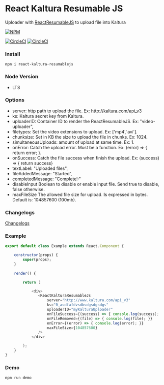 # React Kaltura Resumable JS

Uploader with [ReactResumableJS](https://www.npmjs.com/package/react-resumable-js) to upload file into Kaltura

[![NPM](https://nodei.co/npm/react-kaltura-resumablejs.png?downloads=true&downloadRank=true&stars=true)](https://nodei.co/npm/react-kaltura-resumablejs/)

[![CircleCI](https://circleci.com/gh/Artear/ReactKalturaResumableJS.svg)](https://circleci.com/gh/Artear/ReactKalturaResumableJS) [![CircleCI](https://circleci.com/gh/Artear/ReactKalturaResumableJS.svg?style=shield)](https://circleci.com/gh/Artear/ReactKalturaResumableJS)

### Install
`npm i react-kaltura-resumablejs`

### Node Version
- LTS

### Options

- server: http path to upload the file. Ex: http://kaltura.com/api_v3
- ks: Kaltura secret key from Kaltura.
- uploaderID: Container ID to render the ReactResumableJS. Ex: "video-uploader",
- filetypes: Set the  video extensions to upload. Ex: ['mp4','avi'].
- chunksize: Set in KB the size to upload the file in chunks. Ex: 1024.
- simultaneousUploads: amount of upload at same time. Ex: 1.
- onError: Catch the upload error. Must be a function. Ex: (error) => { return error; }.
- onSuccess: Catch the file success when finish the upload. Ex: (success) => { return success}
- textLabel: "Uploaded files",
- fileAddedMessage: "Started",
- completedMessage: "Complete!:"
- disableInput Boolean to disable or enable input file. Send true to disable, false otherwise.
- maxFileSize The allowed file size for upload. Is expressed in bytes. Default is: 104857600 (100mb).

### Changelogs
[Changelogs](changelog.md)

### Example

```javascript
export default class Example extends React.Component {

    constructor(props) {
        super(props);
    }
    
    render() {

        return (

            <div>
               <ReactKalturaResumableJs
                   server="http://www.kaltura.com/api_v3"
                   ks="0_asdfafdvsdbsdgsdgsdgs"
                   uploaderID="myKalturaUploader"
                   onFileSuccess={(success) => { console.log(success); }}
                   onFileRemoved={(file) => { console.log(file); }}
                   onError={(error) => { console.log(error); }}
                   maxFileSize={104857600}
               />
            </div>

        );
    }
}
```

### Demo

`npm run demo`